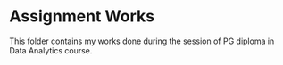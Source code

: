 # Assignment Works
This folder contains  my works done during the session of PG diploma in Data Analytics course. 
